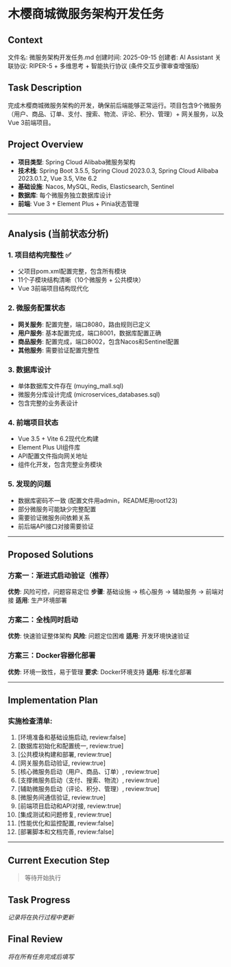 # 木樱商城微服务架构开发任务

## Context
文件名: 微服务架构开发任务.md
创建时间: 2025-09-15
创建者: AI Assistant
关联协议: RIPER-5 + 多维思考 + 智能执行协议 (条件交互步骤审查增强版)

## Task Description
完成木樱商城微服务架构的开发，确保前后端能够正常运行。项目包含9个微服务（用户、商品、订单、支付、搜索、物流、评论、积分、管理）+ 网关服务，以及Vue 3前端项目。

## Project Overview
- **项目类型**: Spring Cloud Alibaba微服务架构
- **技术栈**: Spring Boot 3.5.5, Spring Cloud 2023.0.3, Spring Cloud Alibaba 2023.0.1.2, Vue 3.5, Vite 6.2
- **基础设施**: Nacos, MySQL, Redis, Elasticsearch, Sentinel
- **数据库**: 每个微服务独立数据库设计
- **前端**: Vue 3 + Element Plus + Pinia状态管理

---

## Analysis (当前状态分析)

### 1. 项目结构完整性 ✅
- 父项目pom.xml配置完整，包含所有模块
- 11个子模块结构清晰（10个微服务 + 公共模块）
- Vue 3前端项目结构现代化

### 2. 微服务配置状态
- **网关服务**: 配置完整，端口8080，路由规则已定义
- **用户服务**: 基本配置完成，端口8001，数据库配置正确
- **商品服务**: 配置完成，端口8002，包含Nacos和Sentinel配置
- **其他服务**: 需要验证配置完整性

### 3. 数据库设计
- 单体数据库文件存在 (muying_mall.sql)
- 微服务分库设计完成 (microservices_databases.sql)
- 包含完整的业务表设计

### 4. 前端项目状态
- Vue 3.5 + Vite 6.2现代化构建
- Element Plus UI组件库
- API配置文件指向网关地址
- 组件化开发，包含完整业务模块

### 5. 发现的问题
- 数据库密码不一致 (配置文件用admin，README用root123)
- 部分微服务可能缺少完整配置
- 需要验证微服务间依赖关系
- 前后端API接口对接需要验证

---

## Proposed Solutions

### 方案一：渐进式启动验证（推荐）
**优势**: 风险可控，问题容易定位
**步骤**: 基础设施 → 核心服务 → 辅助服务 → 前端对接
**适用**: 生产环境部署

### 方案二：全栈同时启动
**优势**: 快速验证整体架构
**风险**: 问题定位困难
**适用**: 开发环境快速验证

### 方案三：Docker容器化部署
**优势**: 环境一致性，易于管理
**要求**: Docker环境支持
**适用**: 标准化部署

---

## Implementation Plan

### 实施检查清单:

1. [环境准备和基础设施启动, review:false]
2. [数据库初始化和配置统一, review:true]
3. [公共模块构建和部署, review:true]
4. [网关服务启动验证, review:true]
5. [核心微服务启动（用户、商品、订单）, review:true]
6. [支撑微服务启动（支付、搜索、物流）, review:true]
7. [辅助微服务启动（评论、积分、管理）, review:true]
8. [微服务间通信验证, review:true]
9. [前端项目启动和API对接, review:true]
10. [集成测试和问题修复, review:true]
11. [性能优化和监控配置, review:false]
12. [部署脚本和文档完善, review:false]

---

## Current Execution Step
> 等待开始执行

## Task Progress
*记录将在执行过程中更新*

## Final Review
*将在所有任务完成后填写*